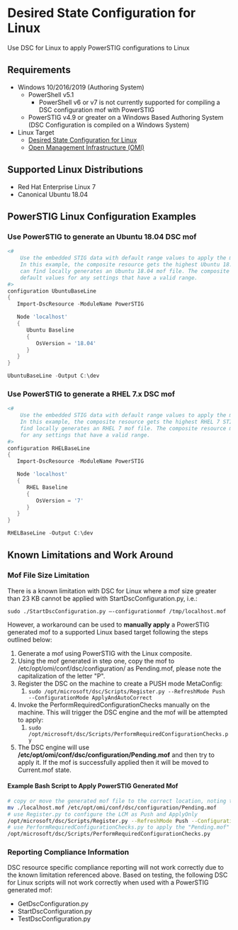 # Desired State Configuration for Linux

Use DSC for Linux to apply PowerSTIG configurations to Linux

## Requirements

- Windows 10/2016/2019 (Authoring System)
  - PowerShell v5.1 
    - PowerShell v6 or v7 is not currently supported for compiling a DSC configuration mof with PowerSTIG
  - PowerSTIG v4.9 or greater on a Windows Based Authoring System (DSC Configuration is compiled on a Windows System)
- Linux Target
  - [Desired State Configuration for Linux](https://docs.microsoft.com/en-us/powershell/scripting/dsc/getting-started/lnxGettingStarted)
  - [Open Management Infrastructure (OMI)](https://github.com/Microsoft/omi)

## Supported Linux Distributions

- Red Hat Enterprise Linux 7
- Canonical Ubuntu 18.04

## PowerSTIG Linux Configuration Examples

### Use PowerSTIG to generate an Ubuntu 18.04 DSC mof

```PowerShell
<#
    Use the embedded STIG data with default range values to apply the most recent STIG settings.
    In this example, the composite resource gets the highest Ubuntu 18.04 STIG version file it
    can find locally generates an Ubuntu 18.04 mof file. The composite resource merges in the
    default values for any settings that have a valid range.
#>
configuration UbuntuBaseLine
{
   Import-DscResource -ModuleName PowerSTIG

   Node 'localhost'
   {
      Ubuntu Baseline
      {
         OsVersion = '18.04'
      }
   }
}

UbuntuBaseLine -Output C:\dev
```

### Use PowerSTIG to generate a RHEL 7.x DSC mof

```PowerShell
<#
    Use the embedded STIG data with default range values to apply the most recent STIG settings.
    In this example, the composite resource gets the highest RHEL 7 STIG version file it can
    find locally generates an RHEL 7 mof file. The composite resource merges in the default values
    for any settings that have a valid range.
#>
configuration RHELBaseLine
{
   Import-DscResource -ModuleName PowerSTIG

   Node 'localhost'
   {
      RHEL Baseline
      {
         OsVersion = '7'
      }
   }
}

RHELBaseLine -Output C:\dev
```

## Known Limitations and Work Around

### Mof File Size Limitation

There is a known limitation with DSC for Linux where a mof size greater than 23 KB cannot be applied with StartDscConfiguration.py, i.e.:

```sudo ./StartDscConfiguration.py –-configurationmof /tmp/localhost.mof```

However, a workaround can be used to **manually apply** a PowerSTIG generated mof to a supported Linux based target following the steps outlined below:

1. Generate a mof using PowerSTIG with the Linux composite.
1. Using the mof generated in step one, copy the mof to /etc/opt/omi/conf/dsc/configuration/ as Pending.mof, please note the capitalization of the letter "P".
1. Register the DSC on the machine to create a PUSH mode MetaConfig:
    1. ```sudo /opt/microsoft/dsc/Scripts/Register.py --RefreshMode Push --ConfigurationMode ApplyAndAutoCorrect```
1. Invoke the PerformRequiredConfigurationChecks manually on the machine. This will trigger the DSC engine and the mof will be attempted to apply:
    1. ```sudo /opt/microsoft/dsc/Scripts/PerformRequiredConfigurationChecks.py```
1. The DSC engine will use **/etc/opt/omi/conf/dsc/configuration/Pending.mof** and then try to apply it. If the mof is successfully applied then it will be moved to Current.mof state.

#### Example Bash Script to Apply PowerSTIG Generated Mof

```bash
# copy or move the generated mof file to the correct location, noting the capital "P".
mv ./localhost.mof /etc/opt/omi/conf/dsc/configuration/Pending.mof
# use Register.py to configure the LCM as Push and ApplyOnly
/opt/microsoft/dsc/Scripts/Register.py --RefreshMode Push --ConfigurationMode ApplyOnly
# use PerformRequiredConfigurationChecks.py to apply the "Pending.mof" to the target machine
/opt/microsoft/dsc/Scripts/PerformRequiredConfigurationChecks.py
```

### Reporting Compliance Information

DSC resource specific compliance reporting will not work correctly due to the known limitation referenced above. Based on testing, the following DSC for Linux scripts will not work correctly when used with a PowerSTIG generated mof:

- GetDscConfiguration.py
- StartDscConfiguration.py
- TestDscConfiguration.py
